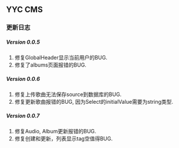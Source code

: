 ## YYC CMS

### 更新日志

##### Version 0.0.5
1. 修复GlobalHeader显示当前用户的BUG.
2. 修复了albums页面报错的BUG.

##### Version 0.0.6
1. 修复上传歌曲无法保存source到数据库的BUG.
2. 修复更新歌曲报错的BUG, 因为Select的initialValue需要为string类型.

##### Version 0.0.7
1. 修复Audio, Album更新报错的BUG.
2. 修复创建和更新，列表显示tag空值得BUG.
